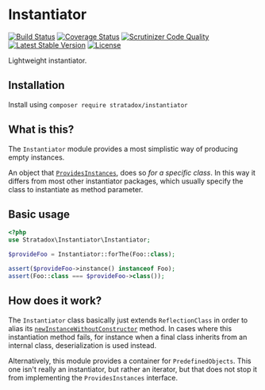 # Instantiator

[![Build Status](https://travis-ci.org/Stratadox/Instantiator.svg?branch=master)](https://travis-ci.org/Stratadox/Instantiator)
[![Coverage Status](https://coveralls.io/repos/github/Stratadox/Instantiator/badge.svg?branch=master)](https://coveralls.io/github/Stratadox/Instantiator?branch=master)
[![Scrutinizer Code Quality](https://scrutinizer-ci.com/g/Stratadox/Instantiator/badges/quality-score.png?b=master)](https://scrutinizer-ci.com/g/Stratadox/Instantiator/?branch=master)
[![Latest Stable Version](https://poser.pugx.org/stratadox/instantiator/v/stable)](https://packagist.org/packages/stratadox/instantiator)
[![License](https://poser.pugx.org/stratadox/instantiator/license)](https://packagist.org/packages/stratadox/instantiator)

Lightweight instantiator.

## Installation

Install using `composer require stratadox/instantiator`

## What is this?

The `Instantiator` module provides a most simplistic way of producing empty 
instances.

An object that [`ProvidesInstances`](https://github.com/Stratadox/Instantiator/blob/master/contract/ProvidesInstances.php), 
does so *for a specific class*.
In this way it differs from most other instantiator packages, which usually 
specify the class to instantiate as method parameter.

## Basic usage

```php
<?php
use Stratadox\Instantiator\Instantiator;

$provideFoo = Instantiator::forThe(Foo::class);

assert($provideFoo->instance() instanceof Foo);
assert(Foo::class === $provideFoo->class());
```

## How does it work?

The `Instantiator` class basically just extends `ReflectionClass` in order to
alias its [`newInstanceWithoutConstructor`](http://php.net/manual/en/reflectionclass.newinstancewithoutconstructor.php)
method.
In cases where this instantiation method fails, for instance when a final class
inherits from an internal class, deserialization is used instead.

Alternatively, this module provides a container for `PredefinedObjects`. This
one isn't really an instantiator, but rather an iterator, but that does not stop
it from implementing the `ProvidesInstances` interface.
